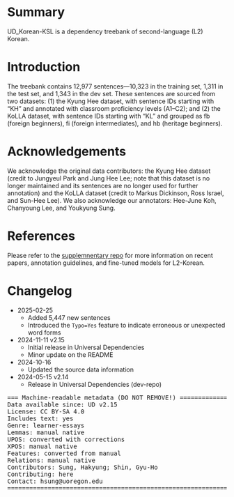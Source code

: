 # Summary

UD_Korean-KSL is a dependency treebank of second-language (L2) Korean.

# Introduction

The treebank contains 12,977 sentences—10,323 in the training set, 1,311 in the test set, and 1,343 in the dev set. These sentences are sourced from two datasets: (1) the Kyung Hee dataset, with sentence IDs starting with “KH” and annotated with classroom proficiency levels (A1–C2); and (2) the KoLLA dataset, with sentence IDs starting with “KL” and grouped as fb (foreign beginners), fi (foreign intermediates), and hb (heritage beginners).

# Acknowledgements

We acknowledge the original data contributors: the Kyung Hee dataset (credit to Jungyeul Park and Jung Hee Lee; note that this dataset is no longer maintained and its sentences are no longer used for further annotation) and the KoLLA dataset (credit to Markus Dickinson, Ross Israel, and Sun-Hee Lee). We also acknowledge our annotators: Hee-June Koh, Chanyoung Lee, and Youkyung Sung.

# References 

Please refer to the [supplemnentary repo](https://github.com/NLPxL2Korean/UD-KSL) for more information on recent papers, annotation guidelines, and fine-tuned models for L2-Korean.

# Changelog

* 2025-02-25
  * Added 5,447 new sentences
  * Introduced the `Typo=Yes` feature to indicate erroneous or unexpected word forms
* 2024-11-11 v2.15
  * Initial release in Universal Dependencies
  * Minor update on the README
* 2024-10-16
  * Updated the source data information
* 2024-05-15 v2.14
  * Release in Universal Dependencies (dev-repo)

<pre>
=== Machine-readable metadata (DO NOT REMOVE!) ================================
Data available since: UD v2.15
License: CC BY-SA 4.0
Includes text: yes
Genre: learner-essays
Lemmas: manual native
UPOS: converted with corrections
XPOS: manual native
Features: converted from manual
Relations: manual native
Contributors: Sung, Hakyung; Shin, Gyu-Ho
Contributing: here
Contact: hsung@uoregon.edu
===============================================================================
</pre>

